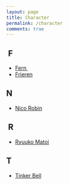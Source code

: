 ```yaml
---
layout: page
title: Character
permalink: /character
comments: true
---
```


<h2 style="text-align: left;">&nbsp;F</h2><div><ul style="text-align: left;">
	<li><a href="https://yourcosplay.github.io/categories#Fern">Fern&nbsp;</a></li>
	<li><a href="https://yourcosplay.github.io/categories#Frieren">Frieren</a></li>
</ul></div>

<h2 style="text-align: left;">N</h2><div><ul style="text-align: left;">
	<li><a href="https://yourcosplay.github.io/categories#Nico-Robin">Nico Robin</a></li>
</ul></div>

<h2 style="text-align: left;">&nbsp;R</h2><div><ul style="text-align: left;">
	<li><a href="https://yourcosplay.github.io/categories#Ryuuko-Matoi">Ryuuko Matoi</a></li>
</ul></div>

<h2 style="text-align: left;">T</h2><div><ul style="text-align: left;">
	<li><a href="https://yourcosplay.github.io/categories#Tinker-Bell">Tinker Bell</a></li>
</ul></div>